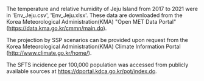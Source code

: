 The temperature and relative humidity of Jeju Island from 2017 to 2021 were in 'Env_Jeju.csv', 'Env_Jeju.xlsx'. These data are downloaded from the Korea Meteorological Administration(KMA) "Open MET Data Portal" (https://data.kma.go.kr/cmmn/main.do).

The projection by SSP scenarios can be provided upon request from the Korea Meteorological Administration(KMA) Climate Information Portal (http://www.climate.go.kr/home/). 

The SFTS incidence per 100,000 population was accessed from publicly available sources at https://dportal.kdca.go.kr/pot/index.do. 
